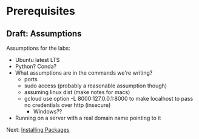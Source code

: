 # Prerequisites

## Draft: Assumptions

Assumptions for the labs:

- Ubuntu latest LTS
- Python? Conda?
- What assumptions are in the commands we're writing?
    - ports
    - sudo access (probably a reasonable assumption though)
    - assuming linux dist (make notes for macs)
    - gcloud use option -L 8000:127.0.0.1:8000 to make localhost to pass no credentials over http (insecure)
        - Windows??
- Running on a server with a real domain name pointing to it


Next: [Installing Packages](02-installing-packages.md)